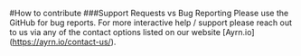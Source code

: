 #How to contribute
###Support Requests vs Bug Reporting
Please use the GitHub for bug reports. For more interactive help / support please reach out to us via any of the contact options listed on our website [Ayrn.io] (https://ayrn.io/contact-us/).
